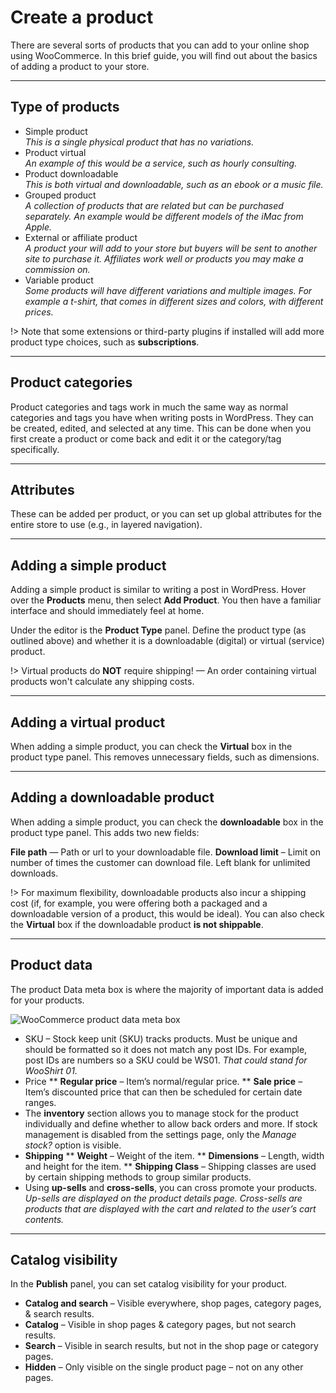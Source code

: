 # Create a product

There are several sorts of products that you can add to your online shop using WooCommerce. In this brief guide, you will find out about the basics of adding a product to your store.

<hr/>

## Type of products

* Simple product
<br/>*This is a single physical product that has no variations.*
* Product virtual
<br/>*An example of this would be a service, such as hourly consulting.*
* Product downloadable
<br/>*This is both virtual and downloadable, such as an ebook or a music file.*
* Grouped product
<br/>*A collection of products that are related but can be purchased separately. An example would be different models of the iMac from Apple.*
* External or affiliate product
<br/>*A product your will add to your store but buyers will be sent to another site to purchase it. Affiliates work well or products you may make a commission on.*
* Variable product
<br/>*Some products will have different variations and multiple images. For example a t-shirt, that comes in different sizes and colors, with different prices.*

!> Note that some extensions or third-party plugins if installed will add more product type choices, such as **subscriptions**.

<hr/>

## Product categories

Product categories and tags work in much the same way as normal categories and tags you have when writing posts in WordPress. They can be created, edited, and selected at any time. This can be done when you first create a product or come back and edit it or the category/tag specifically.

<hr/>

## Attributes

These can be added per product, or you can set up global attributes for the entire store to use (e.g., in layered navigation).

<hr/>

## Adding a simple product

Adding a simple product is similar to writing a post in WordPress. Hover over the **Products** menu, then select **Add Product**. You then have a familiar interface and should immediately feel at home.

Under the editor is the **Product Type** panel. Define the product type (as outlined above) and whether it is a downloadable (digital) or virtual (service) product.

!> Virtual products do **NOT** require shipping! — An order containing virtual products won't calculate any shipping costs.

<hr/>

## Adding a virtual product

When adding a simple product, you can check the **Virtual** box in the product type panel. This removes unnecessary fields, such as dimensions.

<hr/>

## Adding a downloadable product

When adding a simple product, you can check the **downloadable** box in the product type panel. This adds two new fields:

**File path** — Path or url to your downloadable file.
**Download limit** – Limit on number of times the customer can download file. Left blank for unlimited downloads.

!> For maximum flexibility, downloadable products also incur a shipping cost (if, for example, you were offering both a packaged and a downloadable version of a product, this would be ideal). You can also check the **Virtual** box if the downloadable product **is not shippable**.

<hr/>

## Product data

The product Data meta box is where the majority of important data is added for your products.

![WooCommerce product data meta box](img/woocommerce-product-data.png)

* SKU – Stock keep unit (SKU) tracks products. Must be unique and should be formatted so it does not match any post IDs. For example, post IDs are numbers so a SKU could be WS01.
*That could stand for WooShirt 01.*
* Price
** **Regular price** – Item’s normal/regular price.
** **Sale price** – Item’s discounted price that can then be scheduled for certain date ranges.
* The **inventory** section allows you to manage stock for the product individually and define whether to allow back orders and more. If stock management is disabled from the settings page, only the *Manage stock?* option is visible.
* **Shipping**
** **Weight** – Weight of the item.
** **Dimensions** – Length, width and height for the item.
** **Shipping Class** – Shipping classes are used by certain shipping methods to group similar products.
* Using **up-sells** and **cross-sells**, you can cross promote your products.
<br/>*Up-sells are displayed on the product details page.
Cross-sells are products that are displayed with the cart and related to the user’s cart contents.*

<hr/>

## Catalog visibility

In the **Publish** panel, you can set catalog visibility for your product.

* **Catalog and search** – Visible everywhere, shop pages, category pages, & search results.
* **Catalog** – Visible in shop pages & category pages, but not search results.
* **Search** – Visible in search results, but not in the shop page or category pages.
* **Hidden** – Only visible on the single product page – not on any other pages.
